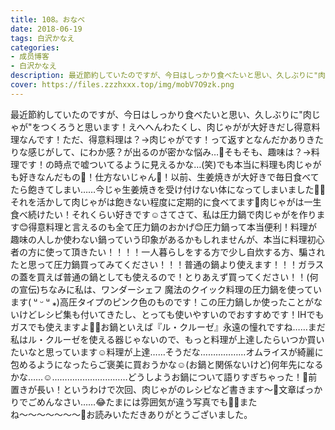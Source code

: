 ```yaml
---
title: 108。おなべ
date: 2018-06-19
tags: 白沢かなえ
categories: 
- 成员博客
- 白沢かなえ
description: 最近節約していたのですが、今日はしっかり食べたいと思い、久しぶりに"肉じゃが"をつくろうと思います！えへへんわたくし、肉じゃがが大好きだし得意料理なんです！ただ、得意料理は？→肉じゃがです！って返すと...
cover: https://files.zzzhxxx.top/img/mobV7O9zk.png 
---
```


最近節約していたのですが、今日はしっかり食べたいと思い、久しぶりに"肉じゃが"をつくろうと思います！えへへんわたくし、肉じゃがが大好きだし得意料理なんです！ただ、得意料理は？→肉じゃがです！って返すとなんだかありきたりな感じがして、にわか感？が出るのが密かな悩み…🤔そもそも、趣味は？→料理です！の時点で嘘ついてるように見えるかな…(笑)でも本当に料理も肉じゃがも好きなんだもの🐶！仕方ないじゃん🐶！以前、生姜焼きが大好きで毎日食べてたら飽きてしまい……今じゃ生姜焼きを受け付けない体になってしまいました🧟‍♀️それを活かして肉じゃがは飽きない程度に定期的に食べてます🌷肉じゃがは一生食べ続けたい！それくらい好きです☺️さてさて、私は圧力鍋で肉じゃがを作ります😊得意料理と言えるのも全て圧力鍋のおかげ😊圧力鍋って本当便利！料理が趣味の人しか使わない鍋っていう印象があるかもしれませんが、本当に料理初心者の方に使って頂きたい！！！！一人暮らしをする方で少し自炊する方、騙されたと思って圧力鍋買ってみてください！！！普通の鍋より使えます！！！ガラスの蓋を買えば普通の鍋としても使えるので！とりあえず買ってください！！(何の宣伝)ちなみに私は、ワンダーシェフ 魔法のクイック料理の圧力鍋を使っています( ᵘ ᵕ ᵘ ⁎)高圧タイプのピンク色のものです！この圧力鍋しか使ったことがないけどレシピ集も付いてきたし、とっても使いやすいのでおすすめです！IHでもガスでも使えますよ💫💫お鍋といえば『ル・クルーゼ』永遠の憧れですね……まだ私はル・クルーゼを使える器じゃないので、もっと料理が上達したらいつか買いたいなと思っています☺️料理が上達……そうだな………………オムライスが綺麗に包めるようになったらご褒美に買おうかな☺️(お鍋と関係ないけど)何年先になるかな……☺️…………………………どうしようお鍋について語りすぎちゃった！🤭前置きが長い！というわけで次回、肉じゃがのレシピなど書きます〜🌷文章ばっかりでごめんなさい……😂たまには雰囲気が違う写真でも🐶💗またね〜〜〜〜〜〜〜🌷お読みいただきありがとうございました。


